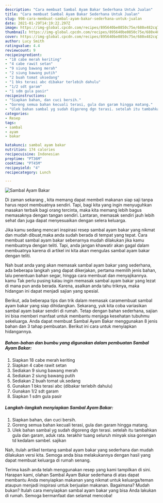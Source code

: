 ```yaml
---
description: "Cara membuat Sambal Ayam Bakar Sederhana Untuk Jualan"
title: "Cara membuat Sambal Ayam Bakar Sederhana Untuk Jualan"
slug: 998-cara-membuat-sambal-ayam-bakar-sederhana-untuk-jualan
date: 2021-01-29T14:19:22.297Z
image: https://img-global.cpcdn.com/recipes/895640be0850c75e/680x482cq70/sambal-ayam-bakar-foto-resep-utama.jpg
thumbnail: https://img-global.cpcdn.com/recipes/895640be0850c75e/680x482cq70/sambal-ayam-bakar-foto-resep-utama.jpg
cover: https://img-global.cpcdn.com/recipes/895640be0850c75e/680x482cq70/sambal-ayam-bakar-foto-resep-utama.jpg
author: Lucy Smith
ratingvalue: 4.4
reviewcount: 9
recipeingredient:
- "18 cabe merah keriting"
- "4 cabe rawit setan"
- "9 siung bawang merah"
- "2 siung bawang putih"
- "2 buah tomat uksedang"
- "1 bks terasi abc dibakar terlebih dahulu"
- "1/2 sdt garam"
- "1 sdm gula pasir"
recipeinstructions:
- "Siapkan bahan, dan cuci bersih."
- "Goreng semua bahan kecuali terasi, gula dan garam hingga matang."
- "Ulek bahan sambal yg sudah digoreng dgn terasi. setelah itu tambahkan gula dan garam, aduk rata. terakhir tuang seluruh minyak sisa gorengan td kedalam sambel. sajikan"
categories:
- Resep
tags:
- sambal
- ayam
- bakar

katakunci: sambal ayam bakar 
nutrition: 174 calories
recipecuisine: Indonesian
preptime: "PT36M"
cooktime: "PT45M"
recipeyield: "4"
recipecategory: Lunch

---
```



![Sambal Ayam Bakar](https://img-global.cpcdn.com/recipes/895640be0850c75e/680x482cq70/sambal-ayam-bakar-foto-resep-utama.jpg)

Di zaman  sekarang , kita memang dapat membeli makanan siap saji tanpa harus repot membuatnya sendiri. Tapi, bagi kita yang ingin menyuguhkan masakan terbaik bagi orang tercinta, maka kita memang lebih bagus memasaknya dengan tangan sendiri. Lantaran, memasak sendiri jauh lebih sehat dan juga dapat menyesuaikan dengan selera keluarga.

Jika kamu sedang mencari inspirasi resep sambal ayam bakar yang nikmat dan mudah dibuat,maka anda sudah berada di tempat yang tepat. Cara membuat sambal ayam bakar  sebenarnya mudah dilakukan jika kamu membuatnya dengan teliti. Tapi, anda jangan khawatir akan gagal dalam membuatnya 
karena di artikel ini kita akan mengulas sambal ayam bakar dengan teliti.  



Nah buat anda yang akan memasak sambal ayam bakar yang sederhana, ada beberapa langkah yang dapat dikerjakan, pertama memilih jenis bahan, lalu penentuan bahan segar, hingga cara membuat dan menyajikannya. kamu Tak perlu pusing kalau ingin memasak sambal ayam bakar yang lezat di mana pun anda berada. Karena, asalkan anda  tahu triknya, maka hidangan ini dapat menjadi sajian yang spesial.

Berikut, ada beberapa tips dan trik dalam memasak caramembuat sambal ayam bakar yang siap dihidangkan. Sekarang, yuk kita coba variasikan sambal ayam bakar sendiri di rumah. Tetap dengan bahan sederhana, sajian ini bisa memberi manfaat untuk membantu menjaga kesehatan tubuhmu sekeluarga. Anda dapat membuat Sambal Ayam Bakar menggunakan 8 jenis bahan dan 3 tahap pembuatan. Berikut ini cara untuk menyiapkan hidangannya.

<!--inarticleads1-->

##### Bahan-bahan dan bumbu yang digunakan dalam pembuatan Sambal Ayam Bakar:

1. Siapkan 18 cabe merah keriting
1. Siapkan 4 cabe rawit setan
1. Sediakan 9 siung bawang merah
1. Sediakan 2 siung bawang putih
1. Sediakan 2 buah tomat uk.sedang
1. Gunakan 1 bks terasi abc (dibakar terlebih dahulu)
1. Gunakan 1/2 sdt garam
1. Siapkan 1 sdm gula pasir




<!--inarticleads2-->

##### Langkah-langkah menyiapkan Sambal Ayam Bakar:

1. Siapkan bahan, dan cuci bersih.
1. Goreng semua bahan kecuali terasi, gula dan garam hingga matang.
1. Ulek bahan sambal yg sudah digoreng dgn terasi. setelah itu tambahkan gula dan garam, aduk rata. terakhir tuang seluruh minyak sisa gorengan td kedalam sambel. sajikan




Nah, itulah artikel tentang  sambal ayam bakar  yang sederhana dan mudah dilakukan versi kita. Semoga anda bisa melakukannya dengan hasil yang dapat membuat keluarga di rumah senang. 

Terima kasih anda telah menggunakan resep yang kami tampilkan di sini. Harapan kami, olahan  Sambal Ayam Bakar sederhana di atas dapat membantu Anda menyiapkan makanan yang nikmat untuk keluarga/teman ataupun menjadi inspirasi untuk berjualan makanan. Bagaimana? Mudah bukan? Itulah cara menyiapkan sambal ayam bakar yang bisa Anda lakukan di rumah. Semoga bermanfaat dan selamat mencoba!

